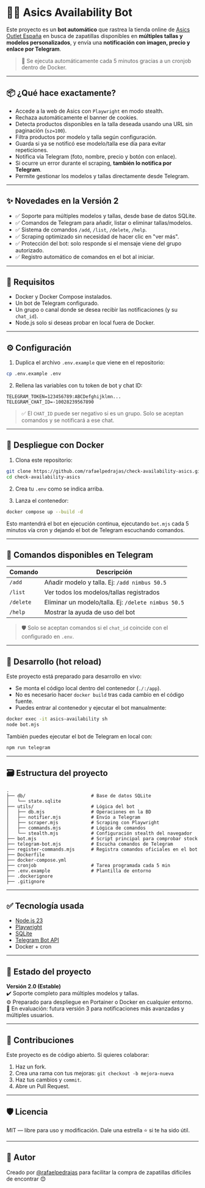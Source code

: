 # 🏃‍♂️ Asics Availability Bot

Este proyecto es un **bot automático** que rastrea la tienda online de [Asics Outlet España](https://outlet.asics.com) en busca de zapatillas disponibles en **múltiples tallas y modelos personalizados**, y envía una **notificación con imagen, precio y enlace por Telegram**.

> 🔁 Se ejecuta automáticamente cada 5 minutos gracias a un cronjob dentro de Docker.

---

## 📦 ¿Qué hace exactamente?

- Accede a la web de Asics con `Playwright` en modo stealth.
- Rechaza automáticamente el banner de cookies.
- Detecta productos disponibles en la talla deseada usando una URL sin paginación (`sz=100`).
- Filtra productos por modelo y talla según configuración.
- Guarda si ya se notificó ese modelo/talla ese día para evitar repeticiones.
- Notifica vía Telegram (foto, nombre, precio y botón con enlace).
- Si ocurre un error durante el scraping, **también lo notifica por Telegram**.
- Permite gestionar los modelos y tallas directamente desde Telegram.

---

## ✨ Novedades en la Versión 2

- ✅ Soporte para múltiples modelos y tallas, desde base de datos SQLite.
- ✅ Comandos de Telegram para añadir, listar o eliminar tallas/modelos.
- ✅ Sistema de comandos `/add`, `/list`, `/delete`, `/help`.
- ✅ Scraping optimizado sin necesidad de hacer clic en "ver más".
- ✅ Protección del bot: solo responde si el mensaje viene del grupo autorizado.
- ✅ Registro automático de comandos en el bot al iniciar.

---

## 🚀 Requisitos

- Docker y Docker Compose instalados.
- Un bot de Telegram configurado.
- Un grupo o canal donde se desea recibir las notificaciones (y su `chat_id`).
- Node.js solo si deseas probar en local fuera de Docker.

---

## ⚙️ Configuración

1. Duplica el archivo `.env.example` que viene en el repositorio:

```bash
cp .env.example .env
```

2. Rellena las variables con tu token de bot y chat ID:

```env
TELEGRAM_TOKEN=123456789:ABCDefghijklmn...
TELEGRAM_CHAT_ID=-10028239567890
```

> ✅ El `CHAT_ID` puede ser negativo si es un grupo. Solo se aceptan comandos y se notificará a ese chat.

---

## 🐳 Despliegue con Docker

1. Clona este repositorio:

```bash
git clone https://github.com/rafaelpedrajas/check-availability-asics.git
cd check-availability-asics
```

2. Crea tu `.env` como se indica arriba.

3. Lanza el contenedor:

```bash
docker compose up --build -d
```

Esto mantendrá el bot en ejecución continua, ejecutando `bot.mjs` cada 5 minutos vía cron y dejando el bot de Telegram escuchando comandos.

---

## 💬 Comandos disponibles en Telegram

| Comando       | Descripción |
|---------------|-------------|
| `/add`        | Añadir modelo y talla. Ej: `/add nimbus 50.5` |
| `/list`       | Ver todos los modelos/tallas registrados |
| `/delete`     | Eliminar un modelo/talla. Ej: `/delete nimbus 50.5` |
| `/help`       | Mostrar la ayuda de uso del bot |

> 🛡️ Solo se aceptan comandos si el `chat_id` coincide con el configurado en `.env`.

---

## 🧪 Desarrollo (hot reload)

Este proyecto está preparado para desarrollo en vivo:

- Se monta el código local dentro del contenedor (`./:/app`).
- No es necesario hacer `docker build` tras cada cambio en el código fuente.
- Puedes entrar al contenedor y ejecutar el bot manualmente:

```bash
docker exec -it asics-availability sh
node bot.mjs
```

También puedes ejecutar el bot de Telegram en local con:

```bash
npm run telegram
```

---

## 🗃 Estructura del proyecto

```
.
├── db/                        # Base de datos SQLite
│   └── state.sqlite
├── utils/                     # Lógica del bot
│   ├── db.mjs                 # Operaciones en la BD
│   ├── notifier.mjs           # Envío a Telegram
│   ├── scraper.mjs            # Scraping con Playwright
│   ├── commands.mjs           # Lógica de comandos
│   └── stealth.mjs            # Configuración stealth del navegador
├── bot.mjs                    # Script principal para comprobar stock
├── telegram-bot.mjs           # Escucha comandos de Telegram
├── register-commands.mjs      # Registra comandos oficiales en el bot
├── Dockerfile
├── docker-compose.yml
├── cronjob                    # Tarea programada cada 5 min
├── .env.example               # Plantilla de entorno
├── .dockerignore
├── .gitignore
```

---

## ✅ Tecnología usada

- [Node.js 23](https://nodejs.org/)
- [Playwright](https://playwright.dev/)
- [SQLite](https://www.sqlite.org/)
- [Telegram Bot API](https://core.telegram.org/bots/api)
- Docker + cron

---

## 📌 Estado del proyecto

**Versión 2.0 (Estable)**  
✔️ Soporte completo para múltiples modelos y tallas.  
⚙️ Preparado para despliegue en Portainer o Docker en cualquier entorno.  
🧪 En evaluación: futura versión 3 para notificaciones más avanzadas y múltiples usuarios.

---

## 🤝 Contribuciones

Este proyecto es de código abierto. Si quieres colaborar:

1. Haz un fork.
2. Crea una rama con tus mejoras: `git checkout -b mejora-nueva`
3. Haz tus cambios y `commit`.
4. Abre un Pull Request.

---

## 🛡 Licencia

MIT — libre para uso y modificación. Dale una estrella ⭐ si te ha sido útil.

---

## 🧠 Autor

Creado por [@rafaelpedrajas](https://github.com/rafaelpedrajas) para facilitar la compra de zapatillas difíciles de encontrar 😊
